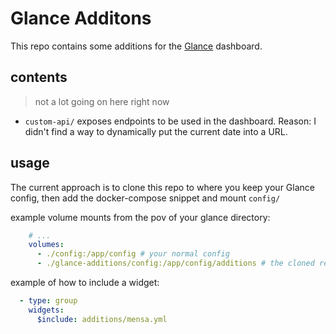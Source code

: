 # Glance Additons

This repo contains some additions for the [Glance](https://github.com/glanceapp/glance/) dashboard.

## contents

> not a lot going on here right now

- `custom-api/` exposes endpoints to be used in the dashboard. Reason: I didn't find a way to dynamically put the current date into a URL. 

## usage

The current approach is to clone this repo to where you keep your Glance config, then add the docker-compose snippet and mount `config/`

example volume mounts from the pov of your glance directory:

```yaml
    # ...
    volumes:
      - ./config:/app/config # your normal config
      - ./glance-additions/config:/app/config/additions # the cloned repo
```

example of how to include a widget:

```yaml
  - type: group
    widgets:
      $include: additions/mensa.yml
```
